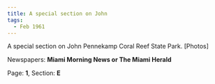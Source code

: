 ```yaml
---  
title: A special section on John  
tags:  
  - Feb 1961  
---  
```

  
A special section on John Pennekamp Coral Reef State Park. [Photos]  
  
Newspapers: **Miami Morning News or The Miami Herald**  
  
Page: **1**, Section: **E** 
